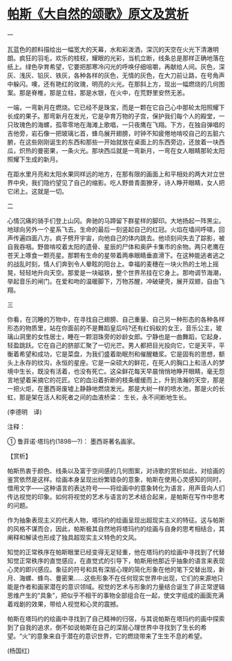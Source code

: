 # [帕斯《大自然的颂歌》原文及赏析](https://www.vrrw.net/wx/12400.html)

一

瓦蓝色的颜料描绘出一幅宽大的天幕，水和彩泼洒，深沉的天空在火光下清澈明朗。疯狂的羽毛，欢乐的枝杈，耀眼的光彩，当机立断，线条总是那样正确地落在纸上。绿色孕育希望，它要把那寒冷闪光的呼唤仔细咀嚼，再献给人间。灰色，深灰、浅灰、铅灰、铁灰，各种各样的灰色，无情的灰色，在大刀前让路，在号角声中躲闪。噢，还有艳红的玫瑰，明亮的火光。在那斜上方，现出一幅燃烧的几何图案。那是脊椎，那是立柱，那是水银，在火中，在荒野里安然无恙。

一端，一弯新月在燃烧。它已经不是珠宝，而是一颗在它自己心中那轮太阳照耀下长成的果子。那弯新月在发光，它是孕育万物的子宫，保护我们每个人的殿堂，一只玫瑰色的海螺，孤零零地在海滩上歌唱，一只夜鹰在飞翔。下方，在独自弹唱的吉他旁，岩石像一把玻璃匕首，蜂鸟展开翅膀，时钟不知疲倦地啃咬自己的五脏六腑，在这些刚刚诞生的东西和那些一开始就放在桌面上的东西旁边，还放着一块西瓜，炽热的曼密果，一条火光。那块西瓜就是一弯新月，一弯在女人眼睛那轮太阳照耀下生成的新月。

在距水里月亮和太阳水果同样远的地方，在那有限的画面上和平相处的两大对立世界中央，我们隐约望见了自己的缩影。吃人野兽青面獠牙，诗人睁开眼睛，女人把它闭上。这就是一切。

二

心情沉痛的骑手们登上山冈。奔驰的马蹄留下群星样的脚印。大地扬起一阵黑尘。地球向另外一个星系飞去。生命的最后一刻竖起自己的红冠。火焰在墙间呼啸，回声传遍四面八方。疯子劈开宇宙，向他自己的体内跳去。他顷刻间失去了踪影，被自我吞咽。野兽啃咬着太阳的遗骨、星辰的尸体和奥萨卡集市的余物。两只老鹰在苍天上啄食一颗亮星。那颗有生命的星带着两串眼睛垂直滑下。在这种能逃者逃之的战乱时刻，情人们奔到令人晕眩的阳台上。幸福的麦穗在一块火热的土地上摇晃，轻轻地升向天空。那爱是一块磁铁，整个世界吊挂在它身上。那吻调节海潮，举起音乐的闸门。在爱和吻的温暖脚下，万物苏醒，冲破硬壳，展开双翅，自由飞翔。

三

你看，在沉睡的万物中，在寻找自己翅膀、自己重量、自己另一种形态的各种各样形态的物质里，站在你面前的不是舞蹈皇后吗?还有红蚂蚁的女王，音乐公主，玻璃山洞里的女性居士，睡在一颗泪珠旁的妙龄女郎。宁静也是一曲舞蹈，它起身，轻盈跳跃。它在自己的脐部汇聚了一切光芒。男人都把目光投向它，它是天平，平衡着希望和成功，它是菜盘，为我们盛着助眠剂和催醒糖浆。它是固有的思想，额头上永存的纹沟，永恒的星座。它是一朵硕大的鲜花，在死人的胸口上和活人的梦境中生长，既没有活着，也没有死亡。这朵鲜花每天早晨悄悄地睁开眼睛，毫无怨言地望着采摘它的花匠。它的血沿着折断的枝条缓缓而上，升到浩瀚的天空，那是一把火炬，在墨西哥废墟上静静地燃烧发光。那是大树一样的喷水池，那是火的长虹，那是架在活人和死者之间的血液桥梁： 生长，永不间断地生长。

(李德明　译)

注释：

① 鲁菲诺·塔玛约(1898—?)： 墨西哥著名画家。



【赏析】

帕斯热衷于颜色、线条以及富于空间感的几何图案，对诗歌的赏析如此，对绘画的鉴赏依然是这样。绘画本身呈现出纷繁错杂的意象，帕斯在使用心灵感知的同时，借用文字——这种语言的表达符号——将绘画中的意象转化为语言，用声音向人们传达视觉的印象。如何将视觉的艺术与语言的艺术结合起来，是帕斯在写作中思考的问题。

作为抽象表现主义的代表人物，塔玛约的绘画呈现出超现实主义的特征。这与帕斯的风格不谋而合，因此，帕斯极其自然地将塔玛约的绘画与自身的思考相结合，其阐释和解读也形成了独具超现实主义特色的文风。

知觉的正常秩序在帕斯眼里已经变得无足轻重，他在塔玛约的绘画中寻找到了代替知觉正常秩序的直觉感应，在直觉式的引导下，帕斯用他那近乎抽象的语言来表现心灵的即兴感应。象征的符号和具有深层心理的简化形象在他的笔下交替出现，新月、海螺、蜂鸟、曼密果……这些形象不在任何现实世界中出现，它们的来源地只能是作者和画家潜在的意识领域。视觉的艺术与形象的力量结合诞生了非正常逻辑思维产生的“具象”，把似乎不相干的事物全部组合在一起，使文字组成的画面充满着戏剧的效果，带给人视觉和心灵的震撼。

帕斯在塔玛约的绘画中寻找到了自己精神的归宿，与其说帕斯在塔玛约的画中探索到了自我的追求，倒不如说帕斯在自己的深层心理世界中寻找到了生长的希望。“火”的意象来自于潜在的意识世界，它的燃烧带来了生生不息的希望。

(杨国红)

